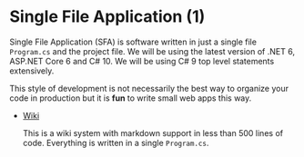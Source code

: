 # Single File Application (1)

Single File Application (SFA) is software written in just a single file `Program.cs` and the project file. We will be using the latest version of .NET 6, ASP.NET Core 6 and C# 10. We will be using C# 9 top level statements extensively.

This style of development is not necessarily the best way to organize your code in production but it is **fun** to write small web apps this way. 

* [Wiki](wiki)

  This is a wiki system with markdown support in less than 500 lines of code. Everything is written in a single `Program.cs`.